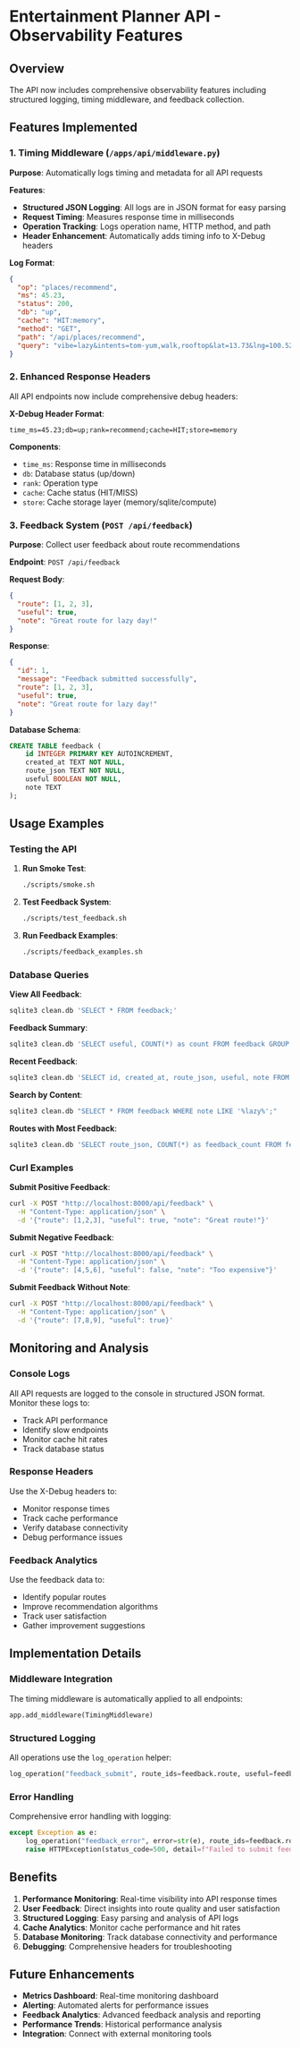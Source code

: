 # Entertainment Planner API - Observability Features

## Overview

The API now includes comprehensive observability features including structured logging, timing middleware, and feedback collection.

## Features Implemented

### 1. Timing Middleware (`/apps/api/middleware.py`)

**Purpose**: Automatically logs timing and metadata for all API requests

**Features**:
- **Structured JSON Logging**: All logs are in JSON format for easy parsing
- **Request Timing**: Measures response time in milliseconds
- **Operation Tracking**: Logs operation name, HTTP method, and path
- **Header Enhancement**: Automatically adds timing info to X-Debug headers

**Log Format**:
```json
{
  "op": "places/recommend",
  "ms": 45.23,
  "status": 200,
  "db": "up",
  "cache": "HIT:memory",
  "method": "GET",
  "path": "/api/places/recommend",
  "query": "vibe=lazy&intents=tom-yum,walk,rooftop&lat=13.73&lng=100.52"
}
```

### 2. Enhanced Response Headers

All API endpoints now include comprehensive debug headers:

**X-Debug Header Format**:
```
time_ms=45.23;db=up;rank=recommend;cache=HIT;store=memory
```

**Components**:
- `time_ms`: Response time in milliseconds
- `db`: Database status (up/down)
- `rank`: Operation type
- `cache`: Cache status (HIT/MISS)
- `store`: Cache storage layer (memory/sqlite/compute)

### 3. Feedback System (`POST /api/feedback`)

**Purpose**: Collect user feedback about route recommendations

**Endpoint**: `POST /api/feedback`

**Request Body**:
```json
{
  "route": [1, 2, 3],
  "useful": true,
  "note": "Great route for lazy day!"
}
```

**Response**:
```json
{
  "id": 1,
  "message": "Feedback submitted successfully",
  "route": [1, 2, 3],
  "useful": true,
  "note": "Great route for lazy day!"
}
```

**Database Schema**:
```sql
CREATE TABLE feedback (
    id INTEGER PRIMARY KEY AUTOINCREMENT,
    created_at TEXT NOT NULL,
    route_json TEXT NOT NULL,
    useful BOOLEAN NOT NULL,
    note TEXT
);
```

## Usage Examples

### Testing the API

1. **Run Smoke Test**:
   ```bash
   ./scripts/smoke.sh
   ```

2. **Test Feedback System**:
   ```bash
   ./scripts/test_feedback.sh
   ```

3. **Run Feedback Examples**:
   ```bash
   ./scripts/feedback_examples.sh
   ```

### Database Queries

**View All Feedback**:
```bash
sqlite3 clean.db 'SELECT * FROM feedback;'
```

**Feedback Summary**:
```bash
sqlite3 clean.db 'SELECT useful, COUNT(*) as count FROM feedback GROUP BY useful;'
```

**Recent Feedback**:
```bash
sqlite3 clean.db 'SELECT id, created_at, route_json, useful, note FROM feedback ORDER BY created_at DESC LIMIT 5;'
```

**Search by Content**:
```bash
sqlite3 clean.db "SELECT * FROM feedback WHERE note LIKE '%lazy%';"
```

**Routes with Most Feedback**:
```bash
sqlite3 clean.db 'SELECT route_json, COUNT(*) as feedback_count FROM feedback GROUP BY route_json ORDER BY feedback_count DESC;'
```

### Curl Examples

**Submit Positive Feedback**:
```bash
curl -X POST "http://localhost:8000/api/feedback" \
  -H "Content-Type: application/json" \
  -d '{"route": [1,2,3], "useful": true, "note": "Great route!"}'
```

**Submit Negative Feedback**:
```bash
curl -X POST "http://localhost:8000/api/feedback" \
  -H "Content-Type: application/json" \
  -d '{"route": [4,5,6], "useful": false, "note": "Too expensive"}'
```

**Submit Feedback Without Note**:
```bash
curl -X POST "http://localhost:8000/api/feedback" \
  -H "Content-Type: application/json" \
  -d '{"route": [7,8,9], "useful": true}'
```

## Monitoring and Analysis

### Console Logs

All API requests are logged to the console in structured JSON format. Monitor these logs to:
- Track API performance
- Identify slow endpoints
- Monitor cache hit rates
- Track database status

### Response Headers

Use the X-Debug headers to:
- Monitor response times
- Track cache performance
- Verify database connectivity
- Debug performance issues

### Feedback Analytics

Use the feedback data to:
- Identify popular routes
- Improve recommendation algorithms
- Track user satisfaction
- Gather improvement suggestions

## Implementation Details

### Middleware Integration

The timing middleware is automatically applied to all endpoints:
```python
app.add_middleware(TimingMiddleware)
```

### Structured Logging

All operations use the `log_operation` helper:
```python
log_operation("feedback_submit", route_ids=feedback.route, useful=feedback.useful)
```

### Error Handling

Comprehensive error handling with logging:
```python
except Exception as e:
    log_operation("feedback_error", error=str(e), route_ids=feedback.route)
    raise HTTPException(status_code=500, detail=f"Failed to submit feedback: {str(e)}")
```

## Benefits

1. **Performance Monitoring**: Real-time visibility into API response times
2. **User Feedback**: Direct insights into route quality and user satisfaction
3. **Structured Logging**: Easy parsing and analysis of API logs
4. **Cache Analytics**: Monitor cache performance and hit rates
5. **Database Monitoring**: Track database connectivity and performance
6. **Debugging**: Comprehensive headers for troubleshooting

## Future Enhancements

- **Metrics Dashboard**: Real-time monitoring dashboard
- **Alerting**: Automated alerts for performance issues
- **Feedback Analytics**: Advanced feedback analysis and reporting
- **Performance Trends**: Historical performance analysis
- **Integration**: Connect with external monitoring tools
